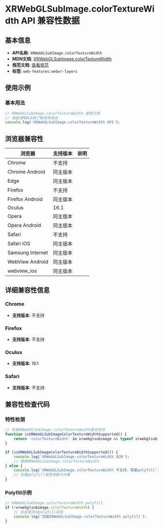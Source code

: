 # XRWebGLSubImage.colorTextureWidth API 兼容性数据

## 基本信息

- **API名称**: `XRWebGLSubImage.colorTextureWidth`
- **MDN文档**: [XRWebGLSubImage.colorTextureWidth](https://developer.mozilla.org/docs/Web/API/XRWebGLSubImage/colorTextureWidth)
- **规范文档**: [查看规范](https://immersive-web.github.io/layers/#dom-xrwebglsubimage-colortexturewidth)
- **标签**: `web-features:webxr-layers`

## 使用示例

### 基本用法

```javascript
// XRWebGLSubImage.colorTextureWidth 使用示例
// 请查阅MDN文档了解具体用法
console.log('XRWebGLSubImage.colorTextureWidth API');
```

## 浏览器兼容性

| 浏览器 | 支持版本 | 说明 |
|--------|----------|------|
| Chrome | 不支持 |  |
| Chrome Android | 同主版本 |  |
| Edge | 同主版本 |  |
| Firefox | 不支持 |  |
| Firefox Android | 同主版本 |  |
| Oculus | 16.1 |  |
| Opera | 同主版本 |  |
| Opera Android | 同主版本 |  |
| Safari | 不支持 |  |
| Safari iOS | 同主版本 |  |
| Samsung Internet | 同主版本 |  |
| WebView Android | 同主版本 |  |
| webview_ios | 同主版本 |  |

## 详细兼容性信息

### Chrome

- **支持版本**: 不支持

### Firefox

- **支持版本**: 不支持

### Oculus

- **支持版本**: 16.1

### Safari

- **支持版本**: 不支持

## 兼容性检查代码

### 特性检测

```javascript
// 检查XRWebGLSubImage.colorTextureWidth是否支持
function isXRWebGLSubImageColorTextureWidthSupported() {
    return 'colorTextureWidth' in xrwebglsubimage && typeof xrwebglsubimage.colorTextureWidth === 'function';
}

if (isXRWebGLSubImageColorTextureWidthSupported()) {
    console.log('XRWebGLSubImage.colorTextureWidth 支持');
    // 使用XRWebGLSubImage.colorTextureWidth
} else {
    console.log('XRWebGLSubImage.colorTextureWidth 不支持，需要polyfill');
    // 加载polyfill或使用替代方案
}
```

### Polyfill示例

```javascript
// XRWebGLSubImage.colorTextureWidth polyfill
if (!xrwebglsubimage.colorTextureWidth) {
    // 在这里添加polyfill实现
    console.log('加载XRWebGLSubImage.colorTextureWidth polyfill');
}
```

